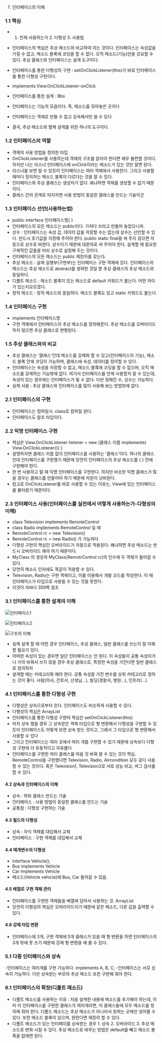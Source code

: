7. 인터페이스의 이해

### 1.1 핵심
- 1. 언제 사용하는가 2. 다형성 3. 사용법
- 인터페이스의 핵심은 추상 메소드와 비교하여 아는 것이다. 인터페이스는 속성값을 가질 수 없고, 메소드 블록에 코딩을 할 수 없다. 오직 메소드(기능)만을 강요할 수 있다. 추상 클래스와 인터페이스는 설계 도구이다.
- 인터페이스를 통한 다형성의 구현 : setOnClickListener(this)가 바로 인터페이스를 통한 다형성 구현이다.
- implements View.OnClickListener-onClick
- 인터페이스를 통한 설계 : Bbs

- 인터페이스는 기능의 모음이다. 즉, 메소드를 모아놓은 곳이다
- 인터페이스는 객체로 만들 수 없고 상속해서만 쓸 수 있다
- 결국, 추상 메소드와 함께 설계를 위한 하나의 도구이다.

### 1.2 인터페이스의 역할
- 객체의 사용 방법을 정의한 타입
- OnClickListener를 사용하는데 객체의 구조를 알아야 한다면 매우 불편할 것이다. 하지만 나는 리스너 인터페이스에 onClick이라는 메소드가 있는 것만 알면 된다.
- 리스너를 보면 알 수 있듯이 인터페이스는 여러 객체에서 사용한다. 그리고 사용할 때마다 정의하는 메소드 블록이 다르다는 것을 알 수 있다.
- 인터페이스와 추상 클래스는 생성자가 없다. 왜냐하면 객체를 생성할 수 없기 때문이다.
- 클래스 간의 관계로 따지자면 사용 방법이 동일한 클래스를 만드는 기술이군

### 1.3 인터페이스 선언(사용하는법)
- public interface 인터페이스명{       }
- 인터페이스의 모든 메소드는 public이다. 가져다 쓰라고 만들어 놓았으니까.
- 상수 : 인터페이스는 속성 값, 데이터 값을 저장할 수는 없는데 상수는 선언할 수 있다. 반드시 초기값을 지정해 주어야 한다. public static final을 써 주지 않으면 자동으로 상수로 바뀐다. 상수이기 때문에 대문자로 써 주어야 한다. 설계할 때 필요한 구체적인 값들을 미리 상수로 설정해 두는 것이다.
- 인터페이스의 모든 메소드는 public 제한자를 갖는다.
- 추상 메소드 : 실제 실행부(구현부)는 인터페이스 구현 객체에 있다. 인터페이스의 메소드는 추상 메소드로 abstract를 생략한 것일 뿐 추상 클래스의 추상 메소드와 동일하다.
- 디폴트 메소드 : 메소드 블록이 있는 메소드로 default 키워드가 붙는다. 어떤 차이가 있는지모르겠다.
- 정적 메소드 : 정적 메소드와 동일하다. 메소드 블록도 있고 static 키워드도 붙는다.

### 1.4 인터페이스 구현
- implements 인터페이스명
- 구현 객체에서 인터페이스의 추상 메소드를 정의해준다. 추상 메소드를 오버라이드 하지 않으면 추상 클래스로 변형된다.

### 1.5 추상 클래스와의 비교
- 추상 클래스는 ‘클래스’인데 메소드를 강제화 할 수 있고(인터페이스의 기능), 메소드 블록 안에 코딩이 가능하며, 클래스에 속성, 데이터를 정의할 수 있다.
- 인터페이스는 속성을 저장할 수 없고, 메소드 블록에 코딩을 할 수 없으며, 오직 메소드를 강제하는 기능밖에 없다. 여기서 인터페이스를 언제 사용할지 알 수 있는데, 속성이 있는 경우에는 인터페이스가 될 수 없다. 다만 정해진 수, 상수는 가능하다.
- 실제 사용 : 추상 클래스와 인터페이스를 많이 사용해 보는 방법밖에 없다.

### 2.1 인터페이스의 구현
- 인터페이스는 컴파일시 .class로 컴파일 된다.
- 인터페이스도 참조 타입이다.

### 2.2 익명 인터페이스 구현
- 핵심은 View.OnClickListener listener = new (클래스 이름 implements) View.OnClickListener(){    }
- 설명하자면 클래스 이름 없이 인터페이스를 사용하는 ‘클래스’이다. 하나의 클래스인데 인터페이스를 구현했기 때문에 당연히 인터페이스의 추상 메소드를 {   } 안에 구현해야 한다.
- 한 번 사용하고 말 때 익명 인터페이스를 구현한다. 하지만 비슷한 익명 클래스가 많을 경우는 클래스를 만들어야 하기 때문에 자원이 낭비된다.
- 참고로 OnClickListener를 바로 사용할 수 있는 이유는, View에 있는 인터페이스를 불러왔기 때문이다.

### 2.3 인터페이스 사용(인터페이스를 실전에서 어떻게 사용하는가-다형성의 이해)
- class Television implements RemoteControl
- class Radio implements RemoteControl 일 때
- RemoteControl rc = new Television()
- RemoteControl rc = new Radio() 가 가능하다
- 다형성 구현의 핵심인 오버라이드가 자동으로 적용된다. 왜냐하면 추상 메소드는 반드시 오버라이드 해야 하기 때문이다.
- MyClass 의 생성자 MyClass(RemotrControl rc)의 인수에 두 객체가 들어갈 수 있다.
- 당연히 메소드 인자에도 똑같이 적용할 수 있다.
- Television, Radio는 구현 객체이고, 이를 이용해서 개발 코드를 작성한다. 이 때 인터페이스가 타입으로 사용될 수 있는 것을 뜻한다.
- 이것이 자바다 359쪽 참조

### 3.1 인터페이스를 통한 설계의 이해

![인터페이스1](https://github.com/qskeksq/Basics_for_java_programming/blob/master/pic/%EC%9D%B8%ED%84%B0%ED%8E%98%EC%9D%B4%EC%8A%A4.png?raw=true)

![인터페이스2](https://github.com/qskeksq/Basics_for_java_programming/blob/master/pic/%EC%9D%B8%ED%84%B0%ED%8E%98%EC%9D%B4%EC%8A%A42.png?raw=true)

![구조의 이해](https://raw.githubusercontent.com/qskeksq/Basics_for_java_programming/master/pic/%EA%B5%AC%EC%A1%B0%EC%9D%98%EC%9D%B4%ED%95%B4.bmp)

- 실제 설계 할 때 어떤 경우 인터페이스, 추상 클래스, 일반 클래스를 쓰는지 잘 이해할 필요가 있다.
- 어떠한 속성이 있는 경우면 일단 인터페이스는 안 된다. 이 속성들이 공통 속성이거나 거의 바꿔서 쓰지 않을 경우 추상 클래스로, 특정한 속성을 가진다면 일반 클래스로 정의하자
- 설계할 때는 카테고리화 해야 한다. 공통 속성을 가진 변수를 상위 카테고리로 정하는 것이 좋다. 사람(의사, 간호사, 선생님...), 빌딩(경찰서, 병원...), 인프라(...)


### 4.1 인터페이스를 통한 다형성 구현
- 다형성은 상속으로부터 온다. 인터페이스도 비슷하게 사용할 수 있다.
- 다형성의 핵심은 ArrayList<Father>
- 인터페이스를 통한 다형성 구현의 핵심은 setOnClickListener(this)
- 마치 상속 했을 경우 그 상속받은 객체 타입으로 형 변환해서 다형성을 구현할 수 있듯이 인터페이스도 어떻게 보면 상속 받는 것이고, 그래서 그 타입으로 형 변환해서 사용할 수 있다
- 그리고 인터페이스는 여러 곳에서 여러 개를 구현할 수 있기 때문에 상속보다 다형성 구현에 더 유동적이고 자유롭다
- 인터페이스를 구현한 여러 클래스를 마음 것 바꿔 쓸 수 있는 것이 핵심. RemoteControl을 구현했다면 Television, Radio, Aircondition 모두 갖다 사용할 수 있는 것이다. 혹은 Television1, Television2로 서로 성능 비교, 버그 검사를 할 수 있다.

#### 4.2 상속과 인터페이스의 이해
- 상속 : 하위 클래스 만드는 기술
- 인터페이스 : 사용 방법이 동일한 클래스를 만드는 기술
- 공통점 : 다형성 구현하는 기술

#### 4.3 필드의 다형성
- 상속 : 자식 객체를 대입해서 교체
- 인터페이스 : 구현 객체를 대입해서 교체

#### 4.4 매개변수의 다형성
- interface Vehicle();
- Bus implements Vehicle
- Car Implements Vehicle
- 메소드(Vehicle vehicle)에 Bus, Car 들어갈 수 있음.

#### 4.5 배열로 구현 객체 관리
- 인터페이스를 구현한 객체들을 배열에 담아서 사용하는 것. ArrayList<RemoteControl>
- 당연히 다형성의 핵심은 오버라이드이기 때문에 같은 메소드, 다른 값을 출력할 수 있다.

#### 4.6 강제 타입 변환
- 인터페이스에 3개, 구현 객체에 5개 클래스가 있을 때 형 변환을 하면 인터페이스의 3개 밖에 못 쓰기 때문에 강제 형 변환을 해 줄 수 있다.


### 5.1 다중 인터페이스와 상속
-인터페이스는 여러개를 구현 가능하다. implements A, B, C;
-인터페이스는 서로 상속이 가능하다. 다만 상속받는 부모의 추상 메소드 또한 구현해 줘야 한다.

### 6.1 인터페이스의 확장(디폴트 메소드)
- 디폴트 메소드를 사용하는 이유 : 처음 설계한 내용에 메소드를 추가해야 하는데, 이미 이 인터페이스를 구현한 클래스가 여러개라면, 이 클래스들에 모두 메소드를 정의해 줘야 한다. 디폴드 메소드는 추상 메소드가 아니라서 원하는 곳에만 넣어줄 수 있다. 또한 메소드 블록이 있으며, 원한다면 재정의 할 수 있다.
- 디폴트 메소드가 있는 인터페이를 상속받는 경우 1. 상속 2. 오버라이드 3. 추상 메소드로 변화 시킬 수 있다.
추상 메소드로 바꾸는 방법은 default를 빼고 메소드 블록을 없애면 된다.
